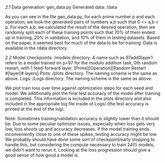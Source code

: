 *2.1*
Data generation: gen_data.py
Generated data: /data

As you can see in the file gen_data.py, for each prime number p and each operation, we took the generated pairs of numbers a,b such that 0 <= a,b < p. For each a,b, we calculated the result of the desired operation, then we randomly split each of these training points such that 70% of them ended up in training, 20% in validation, and 10% of them in testing datasets. Based on the paper, it seemed best for much of the data to be for training. Data is available in the /data directory.


*2.2*
Model checkpoints: /models directory.
A name such as 97add0layer1 refers to a model trained on p=97 for the modulo addition task, 0th random restart, with 1 feed-forward layer. [Prime][Operation][Random Restart #]layer[# layers]
Plots: /plots directory. 
The naming scheme is the same as above.
Logs: /Logs directory.
The naming scheme is the same as above.

We plot train loss over time against optimization steps for each seed and model. We additionally plot the final test accuracy of the model after training is completed. This information is included in the plots directory and also included in the appropriate log file inside of Logs/ (the test accuracy is printed at the end of the log).

Note: Sometimes training/validation accuracy is slightly lower than it should be. Due to some peculiar optimizer issues, especially when loss gets very low, loss shoots up and accuracy decreases. If the model training ends inconveniently close to one of these spikes, testing accuracy might be low. We probably should have done some sort of checkpoint/early stopping to handle this, but considering the compute necessary to train 24(!) models, we didn't want to rerun it. Looking at the loss progression should give a good sense of how good a model is.
